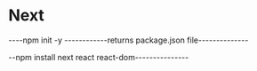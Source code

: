 # Next

----npm init -y                 ------------returns package.json file--------------


--npm install next react react-dom---------------
